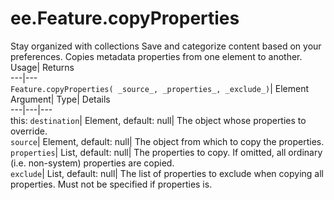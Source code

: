  
#  ee.Feature.copyProperties
Stay organized with collections  Save and categorize content based on your preferences. 
Copies metadata properties from one element to another. Usage| Returns  
---|---  
`Feature.copyProperties( _source_, _properties_, _exclude_)`| Element  
Argument| Type| Details  
---|---|---  
this: `destination`| Element, default: null| The object whose properties to override.  
`source`| Element, default: null| The object from which to copy the properties.  
`properties`| List, default: null| The properties to copy. If omitted, all ordinary (i.e. non-system) properties are copied.  
`exclude`| List, default: null| The list of properties to exclude when copying all properties. Must not be specified if properties is.  
